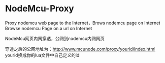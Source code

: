# NodeMcu-Proxy
Proxy nodemcu web page to the Internet，Brows nodemcu page on Internet
Browse nodemcu Page on a url on Internet

NodeMcu网页内网穿透，公网到nodemcu内网网页

穿透之后的公网地址为：http://www.mcunode.com/proxy/yourid/index.html   yourid换成你的lua文件中自己定义的id
